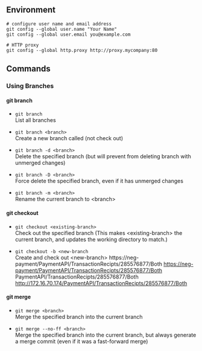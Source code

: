 ## Environment
```
# configure user name and email address
git config --global user.name "Your Name"
git config --global user.email you@example.com

# HTTP proxy  
git config --global http.proxy http://proxy.mycompany:80
```


## Commands
### Using Branches
#### git branch
- `git branch`  
List all branches

- `git branch <branch>`  
Create a new branch called <branch> (not check out)

- `git branch -d <branch>`  
Delete the specified branch (but will prevent from deleting branch with unmerged changes)

- `git branch -D <branch>`  
Force delete the specified branch, even if it has unmerged changes

- `git branch -m <branch>`  
Rename the current branch to &lt;branch&gt;


#### git checkout
- `git checkout <existing-branch>`  
Check out the specified branch (This makes &lt;existing-branch&gt; the current branch, and updates the working directory to match.)

- `git checkout -b <new-branch`  
Create and check out &lt;new-branch&gt;
https://neg-payment/PaymentAPI/TransactionRecipts/285576877/Both <https://neg-payment/PaymentAPI/TransactionRecipts/285576877/Both> PaymentAPI/TransactionRecipts/285576877/Both <http://172.16.70.174/PaymentAPI/TransactionRecipts/285576877/Both>


#### git merge
- `git merge <branch>`  
Merge the specified branch into the current branch

- `git merge --no-ff <branch>`  
Merge the specified branch into the current branch, but always generate a merge commit (even if it was a fast-forward merge)
